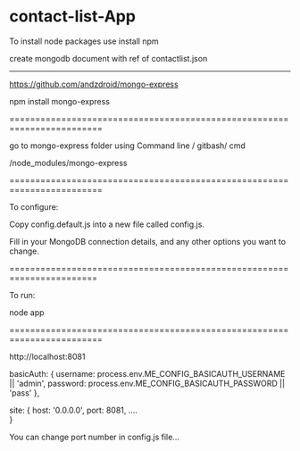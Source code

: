 # contact-list-App

To install node packages use 
install npm 

create mongodb document with ref of contactlist.json

--------------------------------------------


https://github.com/andzdroid/mongo-express

npm install mongo-express


========================================================================

go to mongo-express folder using Command line / gitbash/ cmd

/node_modules/mongo-express 

========================================================================

To configure:

Copy config.default.js into a new file called config.js.

Fill in your MongoDB connection details, and any other options you want to change.

=======================================================================

To run:

node app

========================================================================

http://localhost:8081

 basicAuth: {
    username: process.env.ME_CONFIG_BASICAUTH_USERNAME || 'admin',
    password: process.env.ME_CONFIG_BASICAUTH_PASSWORD || 'pass'
  },


  site: {
    host: '0.0.0.0',
    port: 8081,
....  
}

You can change port number in config.js  file... 

